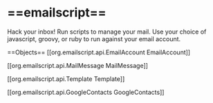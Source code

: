 ==emailscript==
=====

Hack your inbox! Run scripts to manage your mail.
Use your choice of javascript, groovy, or ruby to run against your email account.

==Objects==
[[org.emailscript.api.EmailAccount EmailAccount]]

[[org.emailscript.api.MailMessage MailMessage]]

[[org.emailscript.api.Template Template]]

[[org.emailscript.api.GoogleContacts GoogleContacts]]